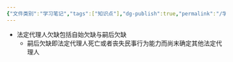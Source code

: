 ```yaml
---
{"文件类别":"学习笔记","tags":["知识点"],"dg-publish":true,"permalink":"/学习笔记/知识点cheese/法定代理人欠缺/","dgPassFrontmatter":true,"created":"2024-09-18T20:08:29.933+08:00","updated":"2024-09-18T20:09:08.891+08:00"}
---
```


- 法定代理人欠缺包括自始欠缺与嗣后欠缺
	- 嗣后欠缺即法定代理人死亡或者丧失民事行为能力而尚末确定其他法定代理人